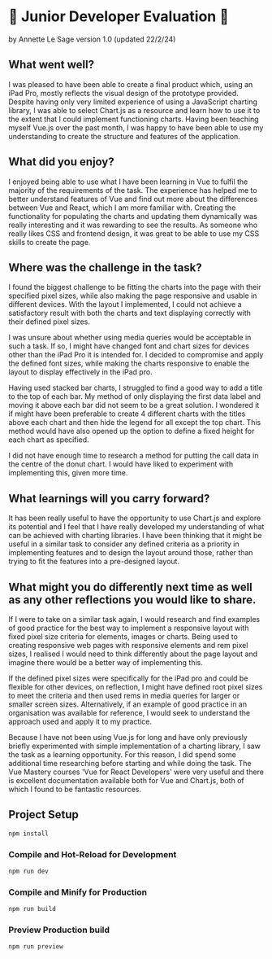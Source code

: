 # 👋 Junior Developer Evaluation 👋

by Annette Le Sage 
version 1.0 (updated 22/2/24)

## What went well?

I was pleased to have been able to create a final product which, using an iPad Pro, mostly reflects the visual design of the prototype provided. Despite having only very limited experience of using a JavaScript charting library, I was able to select Chart.js as a resource and learn how to use it to the extent that I could implement functioning charts. Having been teaching myself Vue.js over the past month, I was happy to have been able to use my understanding to create the structure and features of the application.

## What did you enjoy?

I enjoyed being able to use what I have been learning in Vue to fulfil the majority of the requirements of the task. The experience has helped me to better understand features of Vue and find out more about the differences between Vue and React, which I am more familiar with. Creating the functionality for populating the charts and updating them dynamically was really interesting and it was rewarding to see the results. As someone who really likes CSS and frontend design, it was great to be able to use my CSS skills to create the page.

## Where was the challenge in the task?

I found the biggest challenge to be fitting the charts into the page with their specified pixel sizes, while also making the page responsive and usable in different devices. With the layout I implemented, I could not achieve a satisfactory result with both the charts and text displaying correctly with their defined pixel sizes.

I was unsure about whether using media queries would be acceptable in such a task. If so, I might have changed font and chart sizes for devices other than the iPad Pro it is intended for. I decided to compromise and apply the defined font sizes, while making the charts responsive to enable the layout to display effectively in the iPad pro.

Having used stacked bar charts, I struggled to find a good way to add a title to the top of each bar. My method of only displaying the first data label and moving it above each bar did not seem to be a great solution. I wondered it if might have been preferable to create 4 different charts with the titles above each chart and then hide the legend for all except the top chart. This method would have also opened up the option to define a fixed height for each chart as specified.

I did not have enough time to research a method for putting the call data in the centre of the donut chart. I would have liked to experiment with implementing this, given more time.

## What learnings will you carry forward?

It has been really useful to have the opportunity to use Chart.js and explore its potential and I feel that I have really developed my understanding of what can be achieved with charting libraries. I have been thinking that it might be useful in a similar task to consider any defined criteria as a priority in implementing features and to design the layout around those, rather than trying to fit the features into a pre-designed layout.

## What might you do differently next time as well as any other reflections you would like to share.

If I were to take on a similar task again, I would research and find examples of good practice for the best way to implement a responsive layout with fixed pixel size criteria for elements, images or charts. Being used to creating responsive web pages with responsive elements and rem pixel sizes, I realised I would need to think differently about the page layout and imagine there would be a better way of implementing this.

If the defined pixel sizes were specifically for the iPad pro and could be flexible for other devices, on reflection, I might have defined root pixel sizes to meet the criteria and then used rems in media queries for larger or smaller screen sizes. Alternatively, if an example of good practice in an organisation was available for reference, I would seek to understand the approach used and apply it to my practice.

Because I have not been using Vue.js for long and have only previously briefly experimented with simple implementation of a charting library, I saw the task as a learning opportunity. For this reason, I did spend some additional time researching before starting and while doing the task. The Vue Mastery courses 'Vue for React Developers' were very useful and there is excellent documentation available both for Vue and Chart.js, both of which I found to be fantastic resources.

## Project Setup

```sh
npm install
```

### Compile and Hot-Reload for Development

```sh
npm run dev
```

### Compile and Minify for Production

```sh
npm run build
```
### Preview Production build

```sh
npm run preview
```
